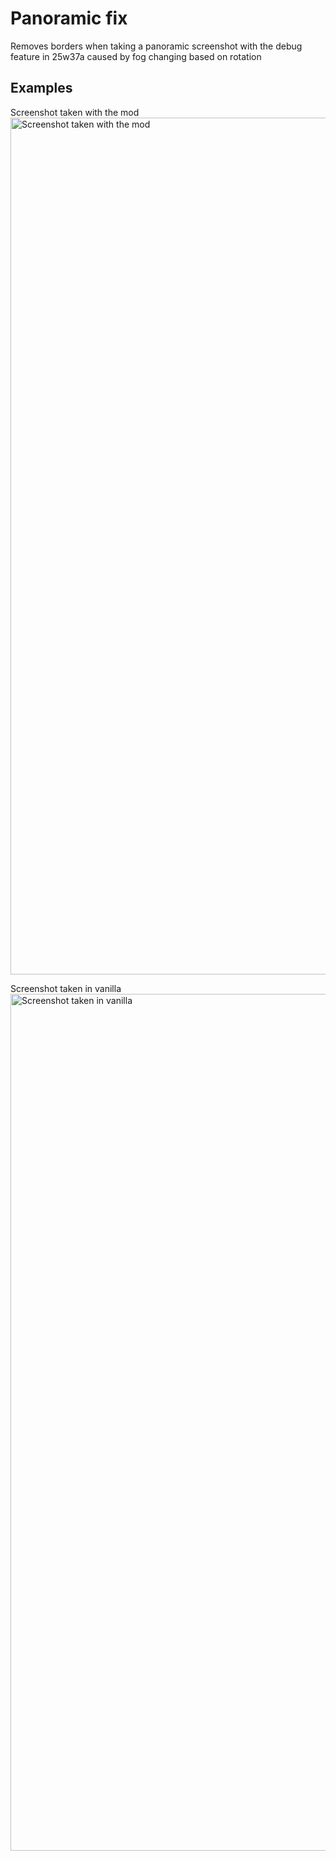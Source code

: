 # Panoramic fix

Removes borders when taking a panoramic screenshot with the debug feature in 25w37a caused by fog changing based on rotation

## Examples
Screenshot taken with the mod
<img width="2544" height="1371" alt="Screenshot taken with the mod" src="https://github.com/user-attachments/assets/a6fcdc28-90f8-40d3-9c63-78f7e63243db" />

Screenshot taken in vanilla
<img width="2544" height="1371" alt="Screenshot taken in vanilla" src="https://github.com/user-attachments/assets/8fa6d16c-0dc0-47c1-a3ed-28c8494e0356" />
